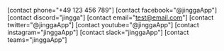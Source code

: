 [contact phone="+49 123 456 789"]
[contact facebook="@jinggaApp"]
[contact discord="jingga"]
[contact email="test@email.com"]
[contact twitter="@jinggaApp"]
[contact youtube="@jinggaApp"]
[contact instagram="jinggaApp"]
[contact slack="jinggaApp"]
[contact teams="jinggaApp"]